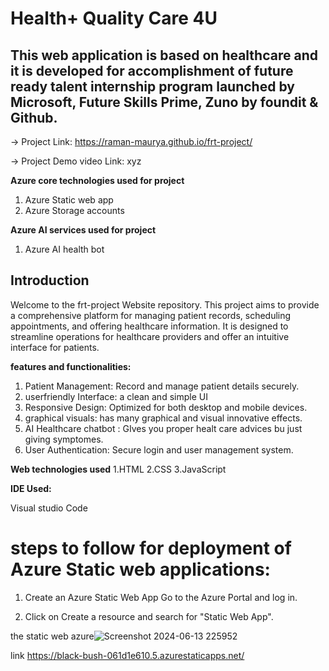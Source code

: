 # Health+ Quality Care 4U

## This web application is based on healthcare and it is developed for accomplishment of future ready talent internship program launched by Microsoft, Future Skills Prime, Zuno by foundit & Github.

-> Project Link:  https://raman-maurya.github.io/frt-project/

-> Project Demo video Link: xyz

**Azure core technologies used for project**

1. Azure Static web app
2. Azure Storage accounts


**Azure AI services used for project**

1. Azure AI health bot

## Introduction

Welcome to the frt-project Website repository. This project aims to provide a comprehensive platform for managing patient records, scheduling appointments, and offering healthcare information. It is designed to streamline operations for healthcare providers and offer an intuitive interface for patients.

**features and functionalities:**

1. Patient Management: Record and manage patient details securely.
2. userfriendly Interface: a clean and simple UI
3. Responsive Design: Optimized for both desktop and mobile devices.
4. graphical visuals: has many graphical and visual innovative effects.
5. AI Healthcare chatbot : GIves you proper healt care advices bu just giving symptomes.
6. User Authentication: Secure login and user management system.

**Web technologies used**
1.HTML
2.CSS
3.JavaScript

**IDE Used:**

Visual studio Code

# steps to follow for deployment of Azure Static web applications:

1. Create an Azure Static Web App Go to the Azure Portal and log in.

2. Click on Create a resource and search for "Static Web App".

the static web azure![Screenshot 2024-06-13 225952](https://github.com/Raman-Maurya/frt-project/assets/159642215/51e99972-de55-4489-bb06-7789fbcbe7a0)


 link https://black-bush-061d1e610.5.azurestaticapps.net/
